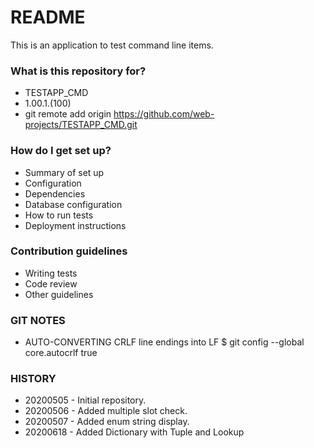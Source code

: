 # README #

This is an application to test command line items.

### What is this repository for? ###

* TESTAPP_CMD
* 1.00.1.(100)
* git remote add origin https://github.com/web-projects/TESTAPP_CMD.git

### How do I get set up? ###

* Summary of set up
* Configuration
* Dependencies
* Database configuration
* How to run tests
* Deployment instructions

### Contribution guidelines ###

* Writing tests
* Code review
* Other guidelines

### GIT NOTES ###

*  AUTO-CONVERTING CRLF line endings into LF
   $ git config --global core.autocrlf true
   
### HISTORY ###

* 20200505 - Initial repository.
* 20200506 - Added multiple slot check.
* 20200507 - Added enum string display.
* 20200618 - Added Dictionary with Tuple and Lookup
